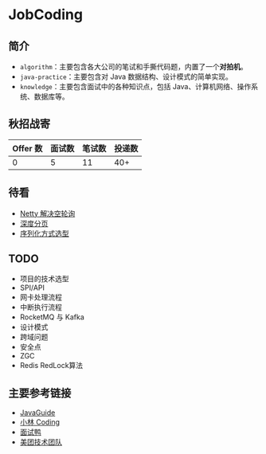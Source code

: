 # JobCoding

## 简介
* `algorithm`：主要包含各大公司的笔试和手撕代码题，内置了一个**对拍机**。
* `java-practice`：主要包含对 Java 数据结构、设计模式的简单实现。
* `knowledge`：主要包含面试中的各种知识点，包括 Java、计算机网络、操作系统、数据库等。

## 秋招战寄
| Offer 数 | 面试数 | 笔试数 | 投递数 |
|---------|-----|-----|-----|
| 0       | 5   | 11  | 40+ |

## 待看
* [Netty 解决空轮询](https://www.cnblogs.com/crazymakercircle/p/15370299.html)
* [深度分页](https://javaguide.cn/high-performance/deep-pagination-optimization.html)
* [序列化方式选型](https://developer.aliyun.com/article/924639)

## TODO
* 项目的技术选型
* SPI/API
* 网卡处理流程
* 中断执行流程
* RocketMQ 与 Kafka
* 设计模式
* 跨域问题
* 安全点
* ZGC
* Redis RedLock算法

## 主要参考链接
* [JavaGuide](https://javaguide.cn/)
* [小林 Coding](https://xiaolincoding.com/)
* [面试鸭](https://www.mianshiya.com/)
* [美团技术团队](https://tech.meituan.com/)